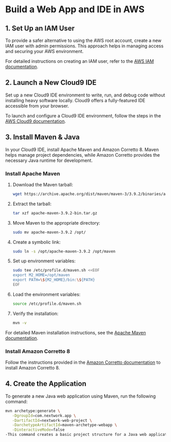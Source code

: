 # Build a Web App and IDE in AWS

## 1. Set Up an IAM User

To provide a safer alternative to using the AWS root account, create a new IAM user with admin permissions. This approach helps in managing access and securing your AWS environment.

For detailed instructions on creating an IAM user, refer to the [AWS IAM documentation](https://docs.aws.amazon.com/IAM/latest/UserGuide/intro-structure.html).

## 2. Launch a New Cloud9 IDE

Set up a new Cloud9 IDE environment to write, run, and debug code without installing heavy software locally. Cloud9 offers a fully-featured IDE accessible from your browser.

To launch and configure a Cloud9 IDE environment, follow the steps in the [AWS Cloud9 documentation](https://docs.aws.amazon.com/cloud9/latest/user-guide/welcome.html).

## 3. Install Maven & Java

In your Cloud9 IDE, install Apache Maven and Amazon Corretto 8. Maven helps manage project dependencies, while Amazon Corretto provides the necessary Java runtime for development.

### Install Apache Maven

1. Download the Maven tarball:
    ```bash
    wget https://archive.apache.org/dist/maven/maven-3/3.9.2/binaries/apache-maven-3.9.2-bin.tar.gz
    ```

2. Extract the tarball:
    ```bash
    tar xzf apache-maven-3.9.2-bin.tar.gz
    ```

3. Move Maven to the appropriate directory:
    ```bash
    sudo mv apache-maven-3.9.2 /opt/
    ```

4. Create a symbolic link:
    ```bash
    sudo ln -s /opt/apache-maven-3.9.2 /opt/maven
    ```

5. Set up environment variables:
    ```bash
    sudo tee /etc/profile.d/maven.sh <<EOF
    export M2_HOME=/opt/maven
    export PATH=\${M2_HOME}/bin:\${PATH}
    EOF
    ```

6. Load the environment variables:
    ```bash
    source /etc/profile.d/maven.sh
    ```

7. Verify the installation:
    ```bash
    mvn -v
    ```

For detailed Maven installation instructions, see the [Apache Maven documentation](https://maven.apache.org/install.html).

### Install Amazon Corretto 8

Follow the instructions provided in the [Amazon Corretto documentation](https://docs.aws.amazon.com/corretto/latest/corretto-8-ug/what-is-corretto.html) to install Amazon Corretto 8.

## 4. Create the Application

To generate a new Java web application using Maven, run the following command:

```bash
mvn archetype:generate \
   -DgroupId=com.nextwork.app \
   -DartifactId=nextwork-web-project \
   -DarchetypeArtifactId=maven-archetype-webapp \
   -DinteractiveMode=false
-This command creates a basic project structure for a Java web application with the specified groupId and artifactId.
